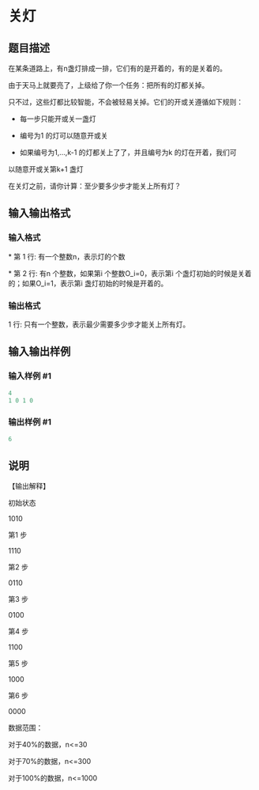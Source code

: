 # 关灯

## 题目描述

在某条道路上，有n盏灯排成一排，它们有的是开着的，有的是关着的。

由于天马上就要亮了，上级给了你一个任务：把所有的灯都关掉。

只不过，这些灯都比较智能，不会被轻易关掉。它们的开或关遵循如下规则：

- 每一步只能开或关一盏灯

- 编号为1 的灯可以随意开或关

- 如果编号为1,…,k-1 的灯都关上了了，并且编号为k 的灯在开着，我们可

以随意开或关第k+1 盏灯

在关灯之前，请你计算：至少要多少步才能关上所有灯？

## 输入输出格式

### 输入格式

\* 第 1 行: 有一个整数n，表示灯的个数

\* 第 2 行: 有n 个整数，如果第i 个整数O\_i=0，表示第i 个盏灯初始的时候是关着的；如果O\_i=1，表示第i 盏灯初始的时候是开着的。

### 输出格式

1 行: 只有一个整数，表示最少需要多少步才能关上所有灯。

## 输入输出样例

### 输入样例 #1

```cpp
4
1 0 1 0
```


### 输出样例 #1

```cpp
6
```


## 说明

【输出解释】

初始状态

1010

第1 步

1110

第2 步

0110

第3 步

0100

第4 步

1100

第5 步

1000

第6 步

0000

数据范围：

对于40%的数据，n<=30

对于70%的数据，n<=300

对于100%的数据，n<=1000

